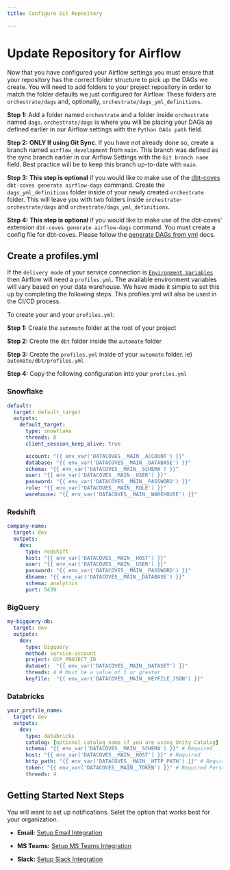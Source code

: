 ```yaml
---
title: Configure Git Repository

---
```

# Update Repository for Airflow

Now that you have configured your Airflow settings you must ensure that your repository has the correct folder structure to pick up the DAGs we create. You will need to add folders to your project repository in order to match the folder defaults we just configured for Airflow. These folders are `orchestrate/dags` and, optionally, `orchestrate/dags_yml_definitions`. 

**Step 1:** Add a folder named `orchestrate` and a folder inside `orchestrate` named `dags`. `orchestrate/dags` is where you will be placing your DAGs as defined earlier in our Airflow settings with the  `Python DAGs path` field.

**Step 2:** **ONLY If using Git Sync**. If you have not already done so, create a branch named `airflow_development` from `main`. This branch was defined as the sync branch earlier in our Airflow Settings with the `Git branch name` field. Best practice will be to keep this branch up-to-date with `main`.

**Step 3:** **This step is optional** if you would like to make use of the [dbt-coves](https://github.com/datacoves/dbt-coves?tab=readme-ov-file#airflow-dags-generation-arguments) `dbt-coves generate airflow-dags` command. Create the `dags_yml_definitions` folder inside of your newly created `orchestrate` folder. This will leave you with two folders inside `orchestrate`- `orchestrate/dags` and `orchestrate/dags_yml_definitions`.

**Step 4:** **This step is optional** if you would like to make use of the dbt-coves' extension `dbt-coves generate airflow-dags` command. You must create a config file for dbt-coves. Please follow the [generate DAGs from yml](how-tos/airflow/generate-dags-from-yml.md) docs.

## Create a profiles.yml

If the `delivery mode` of your service connection is [`Environment Variables`](/how-tos/datacoves/how_to_service_connections.md) then Airflow will need a `profiles.yml`. The available environment variables will vary based on your data warehouse. We have made it simple to set this up by completing the following steps. This profiles.yml will also be used in the CI/CD process. 

To create your and your `profiles.yml`:

**Step 1:** Create the `automate` folder at the root of your project

**Step 2:** Create the `dbt` folder inside the `automate` folder 

**Step 3:** Create the `profiles.yml` inside of your `automate` folder. ie) `automate/dbt/profiles.yml`

**Step 4:** Copy the following configuration into your `profiles.yml`

### Snowflake
``` yaml
default:
  target: default_target
  outputs:
    default_target:
      type: snowflake
      threads: 8
      client_session_keep_alive: true

      account: "{{ env_var('DATACOVES__MAIN__ACCOUNT') }}"
      database: "{{ env_var('DATACOVES__MAIN__DATABASE') }}"
      schema: "{{ env_var('DATACOVES__MAIN__SCHEMA') }}"
      user: "{{ env_var('DATACOVES__MAIN__USER') }}"
      password: "{{ env_var('DATACOVES__MAIN__PASSWORD') }}"
      role: "{{ env_var('DATACOVES__MAIN__ROLE') }}"
      warehouse: "{{ env_var('DATACOVES__MAIN__WAREHOUSE') }}"
```
### Redshift 
```yaml
company-name:
  target: dev
  outputs:
    dev:
      type: redshift
      host: "{{ env_var('DATACOVES__MAIN__HOST') }}"
      user: "{{ env_var('DATACOVES__MAIN__USER') }}"
      password: "{{ env_var('DATACOVES__MAIN__PASSWORD') }}"
      dbname: "{{ env_var('DATACOVES__MAIN__DATABASE') }}"
      schema: analytics
      port: 5439
```
### BigQuery
```yaml
my-bigquery-db:
  target: dev
  outputs:
    dev:
      type: bigquery
      method: service-account
      project: GCP_PROJECT_ID
      dataset:  "{{ env_var('DATACOVES__MAIN__DATASET') }}"
      threads: 4 # Must be a value of 1 or greater
      keyfile:  "{{ env_var('DATACOVES__MAIN__KEYFILE_JSON') }}"
```
### Databricks
```yaml
your_profile_name:
  target: dev
  outputs:
    dev:
      type: databricks
      catalog: [optional catalog name if you are using Unity Catalog]
      schema: "{{ env_var('DATACOVES__MAIN__SCHEMA') }}" # Required
      host: "{{ env_var('DATACOVES__MAIN__HOST') }}" # Required
      http_path: "{{ env_var('DATACOVES__MAIN__HTTP_PATH') }}" # Required
      token: "{{ env_var('DATACOVES__MAIN__TOKEN') }}" # Required Personal Access Token (PAT) if using token-based authentication
      threads: 4 
```
## Getting Started Next Steps 

You will want to set up notifications. Selet the option that works best for your organization.

- **Email:** [Setup Email Integration](/docs/how-tos/airflow/send-emails.md)

- **MS Teams:** [Setup MS Teams Integration](/docs/how-tos/airflow/send-ms-teams-notifications)

- **Slack:** [Setup Slack Integration](/docs/how-tos/airflow/send-slack-notifications)
